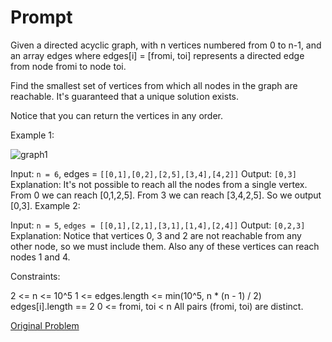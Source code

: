 # Prompt

Given a directed acyclic graph, with n vertices numbered from 0 to n-1, and an array edges where edges[i] = [fromi, toi] represents a directed edge from node fromi to node toi.

Find the smallest set of vertices from which all nodes in the graph are reachable. It's guaranteed that a unique solution exists.

Notice that you can return the vertices in any order.

Example 1:

![graph1](https://assets.leetcode.com/uploads/2020/07/07/untitled22.png)


Input: `n = 6`, edges = `[[0,1],[0,2],[2,5],[3,4],[4,2]]`
Output: `[0,3]`
Explanation: It's not possible to reach all the nodes from a single vertex. From 0 we can reach [0,1,2,5]. From 3 we can reach [3,4,2,5]. So we output [0,3].
Example 2:



Input: `n = 5`, `edges = [[0,1],[2,1],[3,1],[1,4],[2,4]]`
Output: `[0,2,3]`
Explanation: Notice that vertices 0, 3 and 2 are not reachable from any other node, so we must include them. Also any of these vertices can reach nodes 1 and 4.
 

Constraints:

2 <= n <= 10^5
1 <= edges.length <= min(10^5, n * (n - 1) / 2)
edges[i].length == 2
0 <= fromi, toi < n
All pairs (fromi, toi) are distinct.

[Original Problem](https://leetcode.com/problems/minimum-number-of-vertices-to-reach-all-nodes/description/)